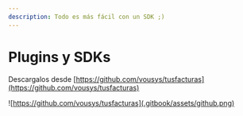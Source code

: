 ```yaml
---
description: Todo es más fácil con un SDK ;)
---
```


# Plugins y SDKs

Descargalos desde [https://github.com/vousys/tusfacturas](https://github.com/vousys/tusfacturas)

![https://github.com/vousys/tusfacturas](.gitbook/assets/github.png)

